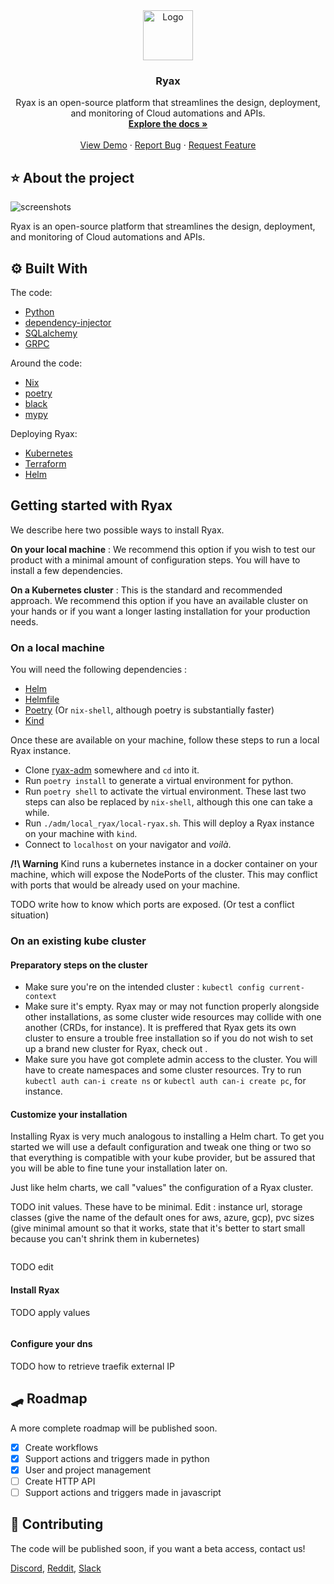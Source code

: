 
<div align="center">

  <a href="https://ryax.tech">
    <img src="https://user-images.githubusercontent.com/104617518/167607288-537e67fb-bbd2-460a-b263-2e4c79b69196.png" alt="Logo" height="80">
  </a>
  <h3 align="center">Ryax</h3>

  <p align="center">
    Ryax is an open-source platform that streamlines the design, deployment, and monitoring of Cloud automations and APIs.
    <br />
    <a href="https://docs.ryax.tech/"><strong>Explore the docs »</strong></a>
    <br />
    <br />
    <a href="https://youtu.be/IL40ruhuDUI">View Demo</a>
    ·
    <a href="https://gitlab.com/ryax-tech/dev/ryax/-/issues">Report Bug</a>
    ·
    <a href="https://gitlab.com/ryax-tech/dev/ryax/-/issues">Request Feature</a>
  </p>
</div>

## ⭐ About the project

![screenshots](https://user-images.githubusercontent.com/104617518/167607552-44354081-c7d7-4f65-bc25-fca4aec65967.png)

Ryax is an open-source platform that streamlines the design, deployment, and
monitoring of Cloud automations and APIs.

## ⚙ Built With

The code:

- [Python](https://www.python.org/)
- [dependency-injector](https://python-dependency-injector.ets-labs.org/index.html)
- [SQLalchemy](https://docs.sqlalchemy.org)
- [GRPC](https://grpc.io/)

Around the code:

- [Nix](nixos.org/)
- [poetry](https://python-poetry.org/)
- [black](https://black.readthedocs.io/en/stable/)
- [mypy](https://mypy.readthedocs.io/)

Deploying Ryax:

- [Kubernetes](https://kubernetes.io/)
- [Terraform](https://www.terraform.io/)
- [Helm](https://helm.sh/)

## Getting started with Ryax

We describe here two possible ways to install Ryax.

**On your local machine** : We recommend this option if you wish to test our
product with a minimal amount of configuration steps. You will have to install
a few dependencies.

**On a Kubernetes cluster** : This is the standard and recommended approach. We
recommend this option if you have an available cluster on your hands or if you
want a longer lasting installation for your production needs.

### On a local machine

You will need the following dependencies :

- [Helm](https://helm.sh/)
- [Helmfile](https://github.com/roboll/helmfile)
- [Poetry](https://python-poetry.org/) (Or `nix-shell`, although poetry is
  substantially faster)
- [Kind](https://github.com/kubernetes-sigs/kind)

Once these are available on your machine, follow these steps to run a local
Ryax instance.

- Clone [ryax-adm](https://gitlab.com/ryax-tech/ryax/ryax-adm/) somewhere and
  `cd` into it.
- Run `poetry install` to generate a virtual environment for python.
- Run `poetry shell` to activate the virtual environment. These last two steps
  can also be replaced by `nix-shell`, although this one can take a while.
- Run `./adm/local_ryax/local-ryax.sh`. This will deploy a Ryax instance on
  your machine with `kind`.
- Connect to `localhost` on your navigator and *voilà*.

**/!\ Warning** Kind runs a kubernetes instance in a docker container on your
machine, which will expose the NodePorts of the cluster. This may conflict with
ports that would be already used on your machine.

TODO write how to know which ports are exposed. (Or test a conflict situation)

### On an existing kube cluster

#### Preparatory steps on the cluster

- Make sure you're on the intended cluster : `kubectl config current-context`
- Make sure it's empty. Ryax may or may not function properly alongside
other installations, as some cluster wide resources may collide with one
another (CRDs, for instance). It is preffered that Ryax gets its own
cluster to ensure a trouble free installation so if you do not wish to set
up a brand new cluster for Ryax, check out <link to the section for a
local install>.
- Make sure you have got complete admin access to the cluster. You will have
to create namespaces and some cluster resources. Try to run `kubectl auth
can-i create ns` or `kubectl auth can-i create pc`, for instance.

#### Customize your installation

Installing Ryax is very much analogous to installing a Helm chart. To get
you started we will use a default configuration and tweak one thing or two
so that everything is compatible with your kube provider, but be assured
that you will be able to fine tune your installation later on.

Just like helm charts, we call "values" the configuration of a Ryax
cluster.

TODO init values. These have to be minimal. Edit : instance url, storage
classes (give the name of the default ones for aws, azure, gcp), pvc sizes
(give minimal amount so that it works, state that it's better to start small
because you can't shrink them in kubernetes)

```{bash}
```

TODO edit

#### Install Ryax

TODO apply values

```{bash}
```

#### Configure your dns

TODO how to retrieve traefik external IP

## 🛹 Roadmap

A more complete roadmap will be published soon.

- [x] Create workflows
- [x] Support actions and triggers made in python
- [x] User and project management
- [ ] Create HTTP API
- [ ] Support actions and triggers made in javascript

## 🤗 Contributing

The code will be published soon, if you want a beta access, contact us!

[Discord](https://discord.gg/bg7s7Es8),
[Reddit](https://www.reddit.com/r/ryax/),
[Slack](https://join.slack.com/t/ryax/shared_invite/zt-fjx7pud0-GAYiNrDEa1hHyArs5etMiA)
